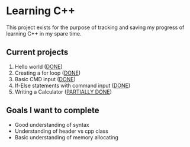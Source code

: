 # Learning C++

This project exists for the purpose of tracking and saving my progress of learning C++ in my spare time.

## Current projects
1. Hello world ([DONE](https://github.com/boydsmit/LearningCPP/tree/master/HelloWorld))
2. Creating a for loop ([DONE](https://github.com/boydsmit/LearningCPP/tree/master/HelloWorld))
3. Basic CMD input ([DONE](https://github.com/boydsmit/LearningCPP/tree/master/BasicInput))
4. If-Else statements with command input ([DONE](https://github.com/boydsmit/LearningCPP/tree/master/BasicInput))
5. Writing a Calculator ([PARTIALLY DONE](https://github.com/boydsmit/LearningCPP/tree/master/Calculator))

## Goals I want to complete
- Good understanding of syntax
- Understanding of header vs cpp class
- Basic understanding of memory allocating
